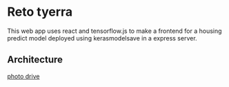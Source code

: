 # Reto tyerra

This web app uses react and tensorflow.js to make a frontend for a housing predict model deployed using kerasmodelsave in a express server.

## Architecture

[photo drive](https://drive.google.com/file/d/16gAQN_qTqdQTHrVNUn0orHvxIH3ksUbJ/view?usp=sharing)
